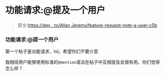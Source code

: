 # 功能请求:@提及一个用户

> 原文:[https://dev . to/Allan Jeremy/feature-request-note-a-user-c5b](https://dev.to/allanjeremy/feature-request-mention-a-user-c5b)

### [](#feature-request-mention-a-user)功能请求:@提一个用户

第一个帖子是功能请求，lol。希望你们不要介意

我相信用户能够使用标准的`@mention`语法在帖子中互相提及会很有用。你们觉得怎么样？